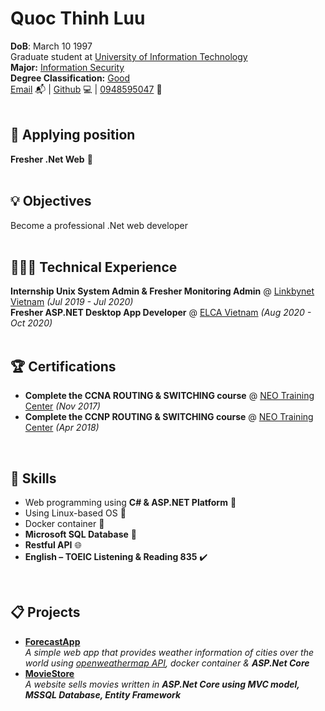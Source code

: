 
# Quoc Thinh Luu

**DoB**: March 10 1997<br>
Graduate student at [University of Information Technology](https://www.uit.edu.vn/)<br>
**Major:** [Information Security](https://dictionary.cambridge.org/vi/dictionary/english/information)<br> 
**Degree Classification:** [Good](https://dictionary.cambridge.org/vi/dictionary/english/good)<br>
[Email](mailto:quocthinhluu97@gmail.com) 📬 | [Github](https://github.com/quocthinhluu97/) 💻 | [0948595047](https://dictionary.cambridge.org/vi/dictionary/english/good) 📳<br>
<br>

## 💎 Applying position
**Fresher .Net Web** 📛<br>
<br>

## 💡 Objectives
Become a professional .Net web developer<br>
<br>

## 👩🏼‍💻 Technical Experience

**Internship Unix System Admin & Fresher Monitoring Admin** @ [Linkbynet Vietnam](https://www.linkbynet.com/) _(Jul 2019 - Jul 2020)_ <br>
**Fresher ASP.NET Desktop App Developer** @ [ELCA Vietnam](https://www.elca.vn/en/about-us) _(Aug 2020 - Oct 2020)_ <br>
<br>

## 🏆 Certifications

- **Complete the CCNA ROUTING & SWITCHING course** @ [NEO Training Center](https://neo.edu.vn/) _(Nov 2017)_ <br>
- **Complete the CCNP ROUTING & SWITCHING course** @ [NEO Training Center](https://neo.edu.vn/) _(Apr 2018)_ <br>
<br>

## 💬 Skills

- Web programming using **C# & ASP.NET Platform** 🚀<br>
- Using Linux-based OS 🐧<br>
- Docker container 🐳<br>
- **Microsoft SQL Database** 🚅<br>
- **Restful API** 🌐<br>
- **English – TOEIC Listening & Reading 835** ✔️<br>
<br>

## 📋 Projects

- **[ForecastApp](https://github.com/quocthinhluu97/ForecastApp)**<br>
_A simple web app that provides weather information of cities over the world using [openweathermap API](https://openweathermap.org/api), docker container & **ASP.Net Core**_<br>
- **[MovieStore](https://github.com/quocthinhluu97/MovieStore)**<br>
_A website sells movies written in **ASP.Net Core using MVC model, MSSQL Database, Entity Framework**_<br>
